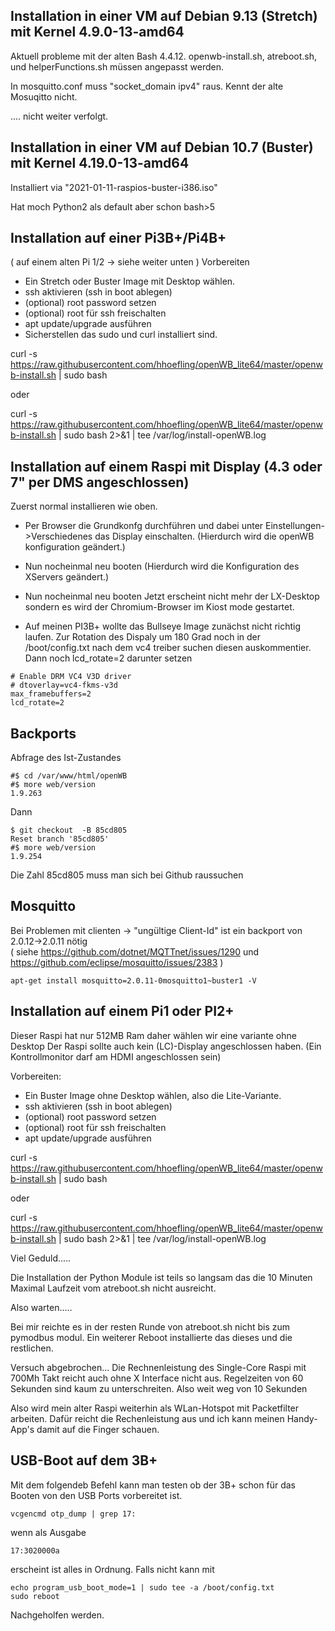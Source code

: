 
## Installation in einer VM auf Debian 9.13 (Stretch) mit Kernel  4.9.0-13-amd64

Aktuell probleme mit der alten Bash 4.4.12.
openwb-install.sh, atreboot.sh, und helperFunctions.sh müssen angepasst werden.

In mosquitto.conf muss "socket_domain ipv4" raus. Kennt der alte Mosuqitto nicht.

 .... nicht weiter verfolgt.

## Installation in einer VM auf Debian 10.7 (Buster) mit Kernel  4.19.0-13-amd64

Installiert via "2021-01-11-raspios-buster-i386.iso"

Hat moch Python2 als default aber schon bash>5


## Installation auf einer Pi3B+/Pi4B+ ##
 ( auf einem alten Pi 1/2 -> siehe weiter unten )
Vorbereiten
- Ein Stretch oder Buster Image mit Desktop wählen.
- ssh aktivieren (ssh in boot ablegen)
- (optional) root password setzen
- (optional) root für ssh freischalten
- apt update/upgrade ausführen
- Sicherstellen das sudo und curl installiert sind.

curl -s https://raw.githubusercontent.com/hhoefling/openWB_lite64/master/openwb-install.sh | sudo bash

oder

curl -s https://raw.githubusercontent.com/hhoefling/openWB_lite64/master/openwb-install.sh | sudo bash 2>&1 | tee /var/log/install-openWB.log

## Installation auf einem Raspi mit Display (4.3 oder 7" per DMS angeschlossen) ##

Zuerst normal installieren wie oben.
- Per Browser die Grundkonfg durchführen und dabei unter Einstellungen->Verschiedenes das Display einschalten. (Hierdurch wird die openWB konfiguration geändert.)
- Nun nocheinmal neu booten (Hierdurch wird die Konfiguration des XServers geändert.)
- Nun nocheinmal neu booten Jetzt erscheint nicht mehr der LX-Desktop sondern es wird der Chromium-Browser im Kiost mode gestartet.

- Auf meinen PI3B+ wollte das Bullseye Image zunächst nicht richtig laufen. Zur Rotation des Dispaly um 180 Grad noch in der /boot/config.txt nach dem vc4 treiber suchen diesen auskommentier. Dann noch lcd_rotate=2 darunter setzen
```
# Enable DRM VC4 V3D driver
# dtoverlay=vc4-fkms-v3d
max_framebuffers=2
lcd_rotate=2
```


## Backports ##

Abfrage des Ist-Zustandes
```
#$ cd /var/www/html/openWB
#$ more web/version
1.9.263
```
Dann
```
$ git checkout  -B 85cd805
Reset branch '85cd805'
#$ more web/version
1.9.254
```
Die Zahl 85cd805 muss man sich bei Github raussuchen


## Mosquitto ##

Bei Problemen mit clienten -> "ungültige Client-Id"
ist ein backport von 2.0.12->2.0.11 nötig<br>
( siehe https://github.com/dotnet/MQTTnet/issues/1290  und https://github.com/eclipse/mosquitto/issues/2383 )

```
apt-get install mosquitto=2.0.11-0mosquitto1~buster1 -V
```


## Installation auf einem Pi1 oder PI2+ ##

Dieser Raspi hat nur 512MB Ram daher wählen wir eine variante ohne Desktop 
Der Raspi sollte auch kein (LC)-Display angeschlossen haben. (Ein Kontrollmonitor darf am HDMI angeschlossen sein)

Vorbereiten:
- Ein Buster Image ohne Desktop wählen, also die Lite-Variante.
- ssh aktivieren (ssh in boot ablegen)
- (optional) root password setzen
- (optional) root für ssh freischalten
- apt update/upgrade ausführen
 

curl -s https://raw.githubusercontent.com/hhoefling/openWB_lite64/master/openwb-install.sh | sudo bash

oder

curl -s https://raw.githubusercontent.com/hhoefling/openWB_lite64/master/openwb-install.sh | sudo bash 2>&1 | tee /var/log/install-openWB.log

Viel Geduld.....

Die Installation der Python Module ist teils so langsam das die 10 Minuten Maximal Laufzeit vom atreboot.sh nicht ausreicht.

Also warten.....

Bei mir reichte es in der resten Runde von atreboot.sh nicht bis zum pymodbus modul. 
Ein weiterer Reboot installierte das dieses und die restlichen.

Versuch abgebrochen...
Die Rechnenleistung des Single-Core Raspi mit 700Mh Takt reicht auch ohne X Interface nicht aus.
Regelzeiten von 60 Sekunden sind kaum zu unterschreiten. Also weit weg von 10 Sekunden

Also wird mein alter Raspi weiterhin als WLan-Hotspot mit Packetfilter arbeiten.
Dafür reicht die Rechenleistung aus und ich kann meinen Handy-App's damit auf die Finger schauen.

## USB-Boot auf dem 3B+ ##
Mit dem folgendeb Befehl kann man testen ob der 3B+ schon für das Booten von den USB Ports vorbereitet ist.
```
vcgencmd otp_dump | grep 17:
```
wenn als Ausgabe
```
17:3020000a
```
erscheint ist alles in Ordnung.
Falls nicht kann mit
```
echo program_usb_boot_mode=1 | sudo tee -a /boot/config.txt
sudo reboot
```
Nachgeholfen werden.
